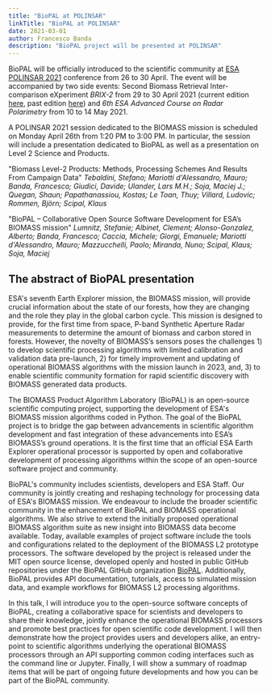 ```yaml
---
title: "BioPAL at POLINSAR"
linkTitle: "BioPAL at POLINSAR"
date: 2021-03-01
author: Francesco Banda
description: "BioPAL project will be presented at POLINSAR"
---
```


BioPAL will be officially introduced to the scientific community at [ESA POLINSAR 2021](http://polinsar-biomass2021.esa.int/) conference from 26 to 30 April. The event will be accompanied by two side events: Second Biomass Retrieval Inter-comparison eXperiment _BRIX-2_ from 29 to 30 April 2021 (current edition [here](http://polinsar-biomass2021.esa.int/brix-2/), past edition [here](https://earth.esa.int/web/sppa/meetings-workshops/hosted-and-co-sponsored-meetings/brix/programme))
and _6th ESA Advanced Course on Radar Polarimetry_ from 10 to 14 May 2021.

A POLINSAR 2021 session dedicated to the BIOMASS mission is scheduled on Monday April 26th from 1:20 PM to 3:00 PM. In particular, the session will include a presentation dedicated to BioPAL as well as a presentation on Level 2 Science and Products.

"Biomass Level-2 Products: Methods, Processing Schemes And Results From Campaign Data"
_Tebaldini, Stefano; Mariotti d'Alessandro, Mauro; Banda, Francesco; Giudici, Davide; Ulander, Lars M.H.; Soja, Maciej J.; Quegan, Shaun; Papathanassiou, Kostas; Le Toan, Thuy; Villard, Ludovic; Rommen, Björn; Scipal, Klaus_

"BioPAL – Collaborative Open Source Software Development for ESA’s BIOMASS mission"
_Lumnitz, Stefanie; Albinet, Clement; Alonso-Gonzalez, Alberto; Banda, Francesco; Caccia, Michele; Giorgi, Emanuele; Mariotti d'Alessandro, Mauro; Mazzucchelli, Paolo; Miranda, Nuno; Scipal, Klaus; Soja, Maciej_

## The abstract of BioPAL presentation

ESA's seventh Earth Explorer mission, the BIOMASS mission, will provide crucial information about the state of our forests, how they are changing and the role they play in the global carbon cycle. This mission is designed to provide, for the first time from space, P-band Synthetic Aperture Radar measurements to determine the amount of biomass and carbon stored in forests. However, the novelty of BIOMASS’s sensors poses the challenges 1) to develop scientific processing algorithms with limited calibration and validation data pre-launch, 2) for timely improvement and updating of operational BIOMASS algorithms with the mission launch in 2023, and, 3) to enable scientific community formation for rapid scientific discovery with BIOMASS generated data products.

The BIOMASS Product Algorithm Laboratory (BioPAL) is an open-source scientific computing project, supporting the development of ESA's BIOMASS mission algorithms coded in Python. The goal of the BioPAL project is to bridge the gap between advancements in scientific algorithm development and fast integration of these advancements into ESA’s BIOMASS’s ground operations. It is the first time that an official ESA Earth Explorer operational processor is supported by open and collaborative development of processing algorithms within the scope of an open-source software project and community.

BioPAL's community includes scientists, developers and ESA Staff. Our community is jointly creating and reshaping technology for processing data of ESA's BIOMASS mission. We endeavour to include the broader scientific community in the enhancement of BioPAL and BIOMASS operational algorithms. We also strive to extend the initially proposed operational BIOMASS algorithm suite as new insight into BIOMASS data become available. Today, available examples of project software include the tools and configurations related to the deployment of the BIOMASS L2 prototype processors. The software developed by the project is released under the MIT open source license, developed openly and hosted in public GitHub repositories under the BioPAL GitHub organization [BioPAL](https://github.com/biopal/biopal). Additionally, BioPAL provides API documentation, tutorials, access to simulated mission data, and example workflows for BIOMASS L2 processing algorithms.

In this talk, I will introduce you to the open-source software concepts of BioPAL, creating a collaborative space for scientists and developers to share their knowledge, jointly enhance the operational BIOMASS processors and promote best practices for open scientific code development. I will then demonstrate how the project provides users and developers alike, an entry-point to scientific algorithms underlying the operational BIOMASS processors through an API supporting common coding interfaces such as the command line or Jupyter. Finally, I will show a summary of roadmap items that will be part of ongoing future developments and how you can be part of the BioPAL community.